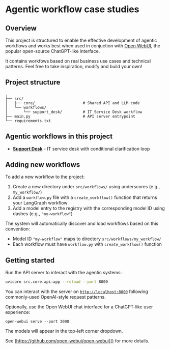 # Agentic workflow case studies

## Overview

This project is structured to enable the effective development of agentic workflows and works best when used in conjuction with [Open WebUI](https://openwebui.com/), the popular open-source ChatGPT-like interface.

It contains workfows based on real business use cases and technical patterns. Feel free to take inspiration, modify and build your own!

## Project structure

```
.
├── src/
│   ├── core/                     # Shared API and LLM code
│   └── workflows/
│       └── support_desk/         # IT Service Desk workflow
├── main.py                       # API server entrypoint
└── requirements.txt
```

## Agentic workflows in this project

- **[Support Desk](src/workflows/support_desk/README.md)** - IT service desk with conditional clarification loop

## Adding new workflows

To add a new workflow to the project:

1. Create a new directory under `src/workflows/` using underscores (e.g., `my_workflow/`)
2. Add a `workflow.py` file with a `create_workflow()` function that returns your LangGraph workflow
3. Add a model entry to the registry with the corresponding model ID using dashes (e.g., `"my-workflow"`)

The system will automatically discover and load workflows based on this convention:
- Model ID `"my-workflow"` maps to directory `src/workflows/my_workflow/`
- Each workflow must have `workflow.py` with `create_workflow()` function

## Getting started

Run the API server to interact with the agentic systems:

```bash
uvicorn src.core.api:app --reload --port 8000
```

You can interact with the server on [`http://localhost:8000`]() following commonly-used OpenAI-style request patterns.

Optionally, use the Open WebUI chat interface for a ChatGPT-like user experience:

```shell
open-webui serve --port 3000
```

The models will appear in the top-left corner dropdown.

See [https://github.com/open-webui/open-webui]() for more details.
